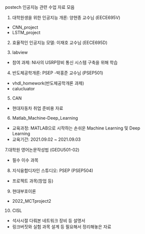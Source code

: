 postech 인공지능 관련 수업 자료 모음
1. 대학원생을 위한 인공지능 개론: 양현종 교수님 (EECE695V)
- CNN_project
- LSTM_project

2. 효율적인 인공지능 모델: 이재호 교수님 (EECE695D)

3. labview
- 참여 과제: NI사의 USRP장비 통신 시스템 구축을 위해 학습

4. 반도체공학개론: PSEP -박홍준 교수님 (PSEP501)
- vhdl_homework(반도체공학개론 과제)
- calucluator

5. CAN
- 현대자동차 취업 준비용 자료

6. Matlab_Machine-Deep_Learning
- 교육과정: MATLAB으로 시작하는 손쉬운 Machine Learning 및 Deep Learning
- 교육기간: 2021.09.02 ~ 2021.09.03

7.대학원 영어논문작성법 (GEDU501-02)
- 필수 이수 과목

8. 지식융합디자인 스튜디오: PSEP (PSEP504)
- 프로젝트 과목(창업 등)
  
9. 현대부호이론
- 2022_MCTproject2

10. CISL
- 석사시절 다뤄본 네트워크 장비 등 설명서
- 링크버짓와 실험 과목 설계 등 필요해서 정리해놓은 자료
